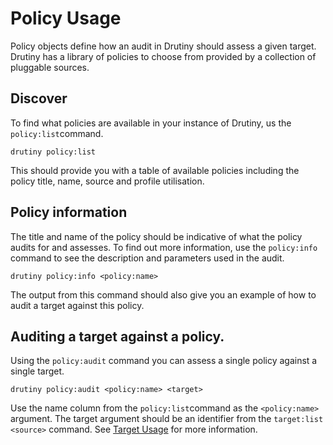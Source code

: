 # Policy Usage

Policy objects define how an audit in Drutiny should assess a given target.
Drutiny has a library of policies to choose from provided by a collection
of pluggable sources.

## Discover

To find what policies are available in your instance of Drutiny, us the
`policy:list`command.

```
drutiny policy:list
```

This should provide you with a table of available policies including the policy
title, name, source and profile utilisation.

## Policy information

The title and name of the policy should be indicative of what the policy
audits for and assesses. To find out more information, use the `policy:info`
command to see the description and parameters used in the audit.

```
drutiny policy:info <policy:name>
```

The output from this command should also give you an example of how to audit
a target against this policy.

## Auditing a target against a policy.

Using the `policy:audit` command you can assess a single policy against a single
target.

```
drutiny policy:audit <policy:name> <target>
```

Use the name column from the `policy:list`command as the `<policy:name>`
argument. The target argument should be an identifier from the `target:list <source>`
command. See [Target Usage](Target.md) for more information.
